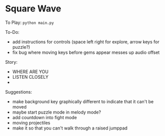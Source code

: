 # Square Wave

To Play:
`python main.py`

To-Do:
- add instructions for controls (space left right for explore, arrow keys for puzzle?)
- fix bug where moving keys before gems appear messes up audio offset

Story:
- WHERE ARE YOU
- LISTEN CLOSELY
- 

Suggestions:
- make background key graphically different to indicate that it can't be moved
- maybe start puzzle mode in melody mode?
- add countdown into fight mode
- moving projectiles
- make it so that you can't walk through a raised jumppad
